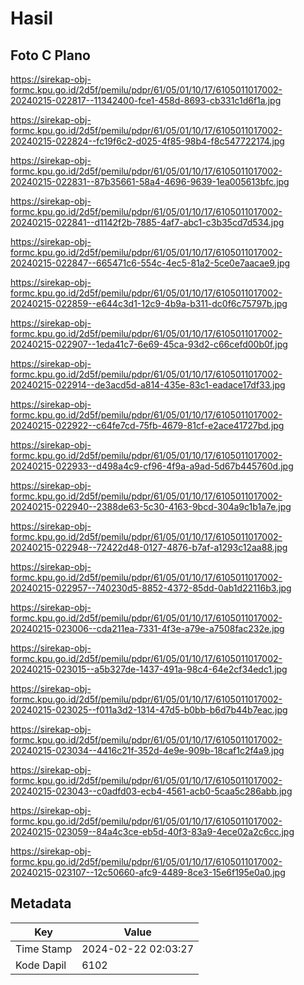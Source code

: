 # Hasil

## Foto C Plano

https://sirekap-obj-formc.kpu.go.id/2d5f/pemilu/pdpr/61/05/01/10/17/6105011017002-20240215-022817--11342400-fce1-458d-8693-cb331c1d6f1a.jpg

https://sirekap-obj-formc.kpu.go.id/2d5f/pemilu/pdpr/61/05/01/10/17/6105011017002-20240215-022824--fc19f6c2-d025-4f85-98b4-f8c547722174.jpg

https://sirekap-obj-formc.kpu.go.id/2d5f/pemilu/pdpr/61/05/01/10/17/6105011017002-20240215-022831--87b35661-58a4-4696-9639-1ea005613bfc.jpg

https://sirekap-obj-formc.kpu.go.id/2d5f/pemilu/pdpr/61/05/01/10/17/6105011017002-20240215-022841--d1142f2b-7885-4af7-abc1-c3b35cd7d534.jpg

https://sirekap-obj-formc.kpu.go.id/2d5f/pemilu/pdpr/61/05/01/10/17/6105011017002-20240215-022847--665471c6-554c-4ec5-81a2-5ce0e7aacae9.jpg

https://sirekap-obj-formc.kpu.go.id/2d5f/pemilu/pdpr/61/05/01/10/17/6105011017002-20240215-022859--e644c3d1-12c9-4b9a-b311-dc0f6c75797b.jpg

https://sirekap-obj-formc.kpu.go.id/2d5f/pemilu/pdpr/61/05/01/10/17/6105011017002-20240215-022907--1eda41c7-6e69-45ca-93d2-c66cefd00b0f.jpg

https://sirekap-obj-formc.kpu.go.id/2d5f/pemilu/pdpr/61/05/01/10/17/6105011017002-20240215-022914--de3acd5d-a814-435e-83c1-eadace17df33.jpg

https://sirekap-obj-formc.kpu.go.id/2d5f/pemilu/pdpr/61/05/01/10/17/6105011017002-20240215-022922--c64fe7cd-75fb-4679-81cf-e2ace41727bd.jpg

https://sirekap-obj-formc.kpu.go.id/2d5f/pemilu/pdpr/61/05/01/10/17/6105011017002-20240215-022933--d498a4c9-cf96-4f9a-a9ad-5d67b445760d.jpg

https://sirekap-obj-formc.kpu.go.id/2d5f/pemilu/pdpr/61/05/01/10/17/6105011017002-20240215-022940--2388de63-5c30-4163-9bcd-304a9c1b1a7e.jpg

https://sirekap-obj-formc.kpu.go.id/2d5f/pemilu/pdpr/61/05/01/10/17/6105011017002-20240215-022948--72422d48-0127-4876-b7af-a1293c12aa88.jpg

https://sirekap-obj-formc.kpu.go.id/2d5f/pemilu/pdpr/61/05/01/10/17/6105011017002-20240215-022957--740230d5-8852-4372-85dd-0ab1d22116b3.jpg

https://sirekap-obj-formc.kpu.go.id/2d5f/pemilu/pdpr/61/05/01/10/17/6105011017002-20240215-023006--cda211ea-7331-4f3e-a79e-a7508fac232e.jpg

https://sirekap-obj-formc.kpu.go.id/2d5f/pemilu/pdpr/61/05/01/10/17/6105011017002-20240215-023015--a5b327de-1437-491a-98c4-64e2cf34edc1.jpg

https://sirekap-obj-formc.kpu.go.id/2d5f/pemilu/pdpr/61/05/01/10/17/6105011017002-20240215-023025--f011a3d2-1314-47d5-b0bb-b6d7b44b7eac.jpg

https://sirekap-obj-formc.kpu.go.id/2d5f/pemilu/pdpr/61/05/01/10/17/6105011017002-20240215-023034--4416c21f-352d-4e9e-909b-18caf1c2f4a9.jpg

https://sirekap-obj-formc.kpu.go.id/2d5f/pemilu/pdpr/61/05/01/10/17/6105011017002-20240215-023043--c0adfd03-ecb4-4561-acb0-5caa5c286abb.jpg

https://sirekap-obj-formc.kpu.go.id/2d5f/pemilu/pdpr/61/05/01/10/17/6105011017002-20240215-023059--84a4c3ce-eb5d-40f3-83a9-4ece02a2c6cc.jpg

https://sirekap-obj-formc.kpu.go.id/2d5f/pemilu/pdpr/61/05/01/10/17/6105011017002-20240215-023107--12c50660-afc9-4489-8ce3-15e6f195e0a0.jpg


## Metadata

| Key        | Value               |
| ---------- | ------------------- |
| Time Stamp | 2024-02-22 02:03:27 |
| Kode Dapil | 6102                |



